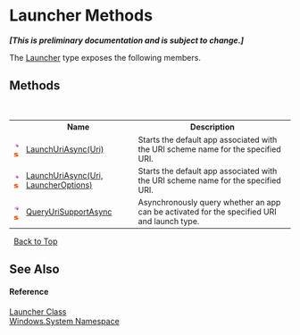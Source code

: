 # Launcher Methods
 _**\[This is preliminary documentation and is subject to change.\]**_

The <a href="T_Windows_System_Launcher">Launcher</a> type exposes the following members.


## Methods
&nbsp;<table><tr><th></th><th>Name</th><th>Description</th></tr><tr><td>![Public method](media/pubmethod.gif "Public method")![Static member](media/static.gif "Static member")</td><td><a href="M_Windows_System_Launcher_LaunchUriAsync">LaunchUriAsync(Uri)</a></td><td>
Starts the default app associated with the URI scheme name for the specified URI.</td></tr><tr><td>![Public method](media/pubmethod.gif "Public method")![Static member](media/static.gif "Static member")</td><td><a href="M_Windows_System_Launcher_LaunchUriAsync_1">LaunchUriAsync(Uri, LauncherOptions)</a></td><td>
Starts the default app associated with the URI scheme name for the specified URI.</td></tr><tr><td>![Public method](media/pubmethod.gif "Public method")![Static member](media/static.gif "Static member")</td><td><a href="M_Windows_System_Launcher_QueryUriSupportAsync">QueryUriSupportAsync</a></td><td>
Asynchronously query whether an app can be activated for the specified URI and launch type.</td></tr></table>&nbsp;
<a href="#launcher-methods">Back to Top</a>

## See Also


#### Reference
<a href="T_Windows_System_Launcher">Launcher Class</a><br /><a href="N_Windows_System">Windows.System Namespace</a><br />